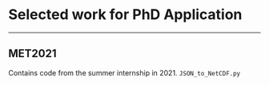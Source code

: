 # Selected work for PhD Application
---
## MET2021
Contains code from the summer internship in 2021. `JSON_to_NetCDF.py`
